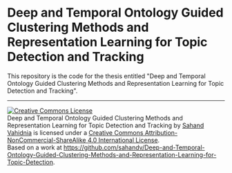 # Deep and Temporal Ontology Guided Clustering Methods and Representation Learning for Topic Detection and Tracking

This repository is the code for the thesis entitled "Deep and Temporal Ontology Guided Clustering Methods and Representation Learning for Topic Detection and Tracking".


___

<a rel="license" href="http://creativecommons.org/licenses/by-nc-sa/4.0/"><img alt="Creative Commons License" style="border-width:0" src="https://i.creativecommons.org/l/by-nc-sa/4.0/88x31.png" /></a><br /><span xmlns:dct="http://purl.org/dc/terms/" property="dct:title">Deep and Temporal Ontology Guided Clustering Methods and Representation Learning for Topic Detection and Tracking</span> by <a xmlns:cc="http://creativecommons.org/ns#" href="https://github.com/sahandv/Deep-and-Temporal-Ontology-Guided-Clustering-Methods-and-Representation-Learning-for-Topic-Detection" property="cc:attributionName" rel="cc:attributionURL">Sahand Vahidnia</a> is licensed under a <a rel="license" href="http://creativecommons.org/licenses/by-nc-sa/4.0/">Creative Commons Attribution-NonCommercial-ShareAlike 4.0 International License</a>.<br />Based on a work at <a xmlns:dct="http://purl.org/dc/terms/" href="https://github.com/sahandv/Deep-and-Temporal-Ontology-Guided-Clustering-Methods-and-Representation-Learning-for-Topic-Detection" rel="dct:source">https://github.com/sahandv/Deep-and-Temporal-Ontology-Guided-Clustering-Methods-and-Representation-Learning-for-Topic-Detection</a>.
